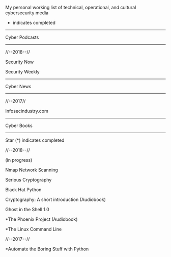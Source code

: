 My personal working list of technical, operational, and cultural cybersecurity media 

* indicates completed

------------------

Cyber Podcasts

------------------

//--2018--// 

Security Now

Security Weekly

------------------

Cyber News

------------------

//--2017//

Infosecindustry.com

------------------

Cyber Books

------------------

Star (*) indicates completed

//--2018--//

(in progress)

Nmap Network Scanning

Serious Cryptography

Black Hat Python

Cryptography: A short introduction (Audiobook)

Ghost in the Shell 1.0

*The Phoenix Project (Audiobook)

*The Linux Command Line

//--2017--//

*Automate the Boring Stuff with Python
